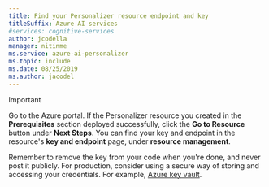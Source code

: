 ```yaml
---
title: Find your Personalizer resource endpoint and key
titleSuffix: Azure AI services
#services: cognitive-services
author: jcodella
manager: nitinme
ms.service: azure-ai-personalizer
ms.topic: include 
ms.date: 08/25/2019
ms.author: jacodel
---
```


> [!IMPORTANT]
> Go to the Azure portal. If the Personalizer resource you created in the **Prerequisites** section deployed successfully, click the **Go to Resource** button under **Next Steps**. You can find your key and endpoint in the resource's **key and endpoint** page, under **resource management**. 
>
> Remember to remove the key from your code when you're done, and never post it publicly. For production, consider using a secure way of storing and accessing your credentials. For example, [Azure key vault](../../../key-vault/general/overview.md).

